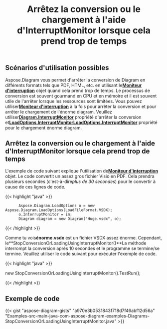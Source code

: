 ﻿---
title: Arrêtez la conversion ou le chargement à l'aide d'InterruptMonitor lorsque cela prend trop de temps
type: docs
weight: 30
url: /fr/java/stop-conversion-or-loading-using-interruptmonitor-when-it-is-taking-too-long/
---
## **Scénarios d'utilisation possibles**

Aspose.Diagram vous permet d'arrêter la conversion de Diagram en différents formats tels que PDF, HTML, etc. en utilisant le[**Moniteur d'interruption**](https://reference.aspose.com/diagram/java/com.aspose.diagram/InterruptMonitor) objet quand cela prend trop de temps. Le processus de conversion est souvent gourmand en CPU et en mémoire et il est souvent utile de l'arrêter lorsque les ressources sont limitées. Vous pouvez utiliser[**Moniteur d'interruption**](https://reference.aspose.com/diagram/java/com.aspose.diagram/InterruptMonitor) à la fois pour arrêter la conversion et pour arrêter le chargement de l'énorme diagram. Veuillez utiliser[**Diagram.InterruptMonitor**](https://reference.aspose.com/diagram/java/com.aspose.diagram/loadoptions#InterruptMonitor) propriété d'arrêter la conversion et[**LoadOptions.InterruptMonitorLoadOptions.InterruptMonitor**](https://reference.aspose.com/diagram/java/com.aspose.diagram/loadoptions#InterruptMonitor) propriété pour le chargement énorme diagram.

## **Arrêtez la conversion ou le chargement à l'aide d'InterruptMonitor lorsque cela prend trop de temps**

L'exemple de code suivant explique l'utilisation de[**Moniteur d'interruption**](https://reference.aspose.com/diagram/java/com.aspose.diagram/InterruptMonitor) objet. Le code convertit un assez gros fichier Visio en PDF. Cela prendra plusieurs secondes (c'est-à-dire*plus de 30 secondes*) pour le convertir à cause de ces lignes de code.

{{< highlight "java" >}}

	      Aspose.Diagram.LoadOptions o = new Aspose.Diagram.LoadOptions(LoadFileFormat.VSDX);
	      o.InterruptMonitor = im;
	      Diagram diagram = new Diagram("Huge.vsdx", o);

{{< /highlight >}}

 Comme tu vois**énorme.vsdx** est un fichier VSDX assez énorme. Cependant, le**StopConversionOrLoadingUsingInterruptMonitor()**La méthode interrompt la conversion après 10 secondes et le programme se termine/se termine. Veuillez utiliser le code suivant pour exécuter l'exemple de code.

{{< highlight "java" >}}

 new StopConversionOrLoadingUsingInterruptMonitor().TestRun();

{{< /highlight >}}

## **Exemple de code**
{{< gist "aspose-diagram-gists" "a970e3b0531843f718d7f46abf12d56a" "Examples-src-main-java-com-aspose-diagram-examples-Diagrams-StopConversionOrLoadingUsingInterruptMonitor.java" >}}
